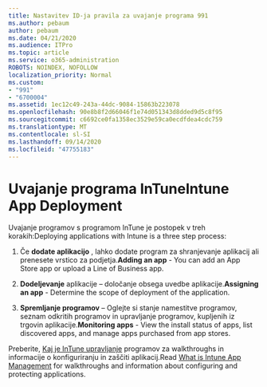 ```yaml
---
title: Nastavitev ID-ja pravila za uvajanje programa 991
ms.author: pebaum
author: pebaum
ms.date: 04/21/2020
ms.audience: ITPro
ms.topic: article
ms.service: o365-administration
ROBOTS: NOINDEX, NOFOLLOW
localization_priority: Normal
ms.custom:
- "991"
- "6700004"
ms.assetid: 1ec12c49-243a-44dc-9084-15863b223078
ms.openlocfilehash: 90e8b8f2d66046f1e74d051343d8dded9d5c8f95
ms.sourcegitcommit: c6692ce0fa1358ec3529e59ca0ecdfdea4cdc759
ms.translationtype: MT
ms.contentlocale: sl-SI
ms.lasthandoff: 09/14/2020
ms.locfileid: "47755183"
---
```

# <a name="intune-app-deployment"></a><span data-ttu-id="75855-102">Uvajanje programa InTune</span><span class="sxs-lookup"><span data-stu-id="75855-102">Intune App Deployment</span></span>

<span data-ttu-id="75855-103">Uvajanje programov s programom InTune je postopek v treh korakih:</span><span class="sxs-lookup"><span data-stu-id="75855-103">Deploying applications with Intune is a three step process:</span></span>
  
1. <span data-ttu-id="75855-104">Če **dodate aplikacijo** , lahko dodate program za shranjevanje aplikacij ali prenesete vrstico za podjetja.</span><span class="sxs-lookup"><span data-stu-id="75855-104">**Adding an app** - You can add an App Store app or upload a Line of Business app.</span></span>

2. <span data-ttu-id="75855-105">**Dodeljevanje** aplikacije – določanje obsega uvedbe aplikacije.</span><span class="sxs-lookup"><span data-stu-id="75855-105">**Assigning an app** - Determine the scope of deployment of the application.</span></span>

3. <span data-ttu-id="75855-106">**Spremljanje programov** – Oglejte si stanje namestitve programov, seznam odkritih programov in upravljanje programov, kupljenih iz trgovin aplikacije.</span><span class="sxs-lookup"><span data-stu-id="75855-106">**Monitoring apps** - View the install status of apps, list discovered apps, and manage apps purchased from app stores.</span></span>

<span data-ttu-id="75855-107">Preberite, [Kaj je InTune upravljanje](https://docs.microsoft.com/intune/app-management) programov za walkthroughs in informacije o konfiguriranju in zaščiti aplikacij.</span><span class="sxs-lookup"><span data-stu-id="75855-107">Read [What is Intune App Management](https://docs.microsoft.com/intune/app-management) for walkthroughs and information about configuring and protecting applications.</span></span>
  